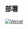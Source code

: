 
## 部署
[![Vercel](https://vercel.com/button)](https://vercel.com/import/project?template=https://github.com/xiaoshangmin/vp)

